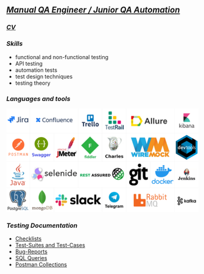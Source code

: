 ## [***Manual QA Engineer / Junior QA Automation***](https://www.facebook.com/)

### [***CV***](https://drive.google.com/file/d/1HaeXlUL-Wttj7Vw5niHmE1ggbuYMVVBs/view?usp=sharing/)

### ***Skills***

- functional and non-functional testing
- API testing
- automation tests
- test design techniques
- testing theory

### ***Languages and tools***

![Tools](https://github.com/arteeem13/arteeem13/blob/main/pictures/logoSkills.PNG)


### ***Testing Documentation***

- [Checklists](https://raw.githubusercontent.com/arteeem13/arteeem13/main/pictures/pageUnderConstruction.png)
- [Test-Suites and Test-Cases](https://raw.githubusercontent.com/arteeem13/arteeem13/main/pictures/pageUnderConstruction.png)
- [Bug-Reports](https://raw.githubusercontent.com/arteeem13/arteeem13/main/pictures/pageUnderConstruction.png)
- [SQL Queries](https://raw.githubusercontent.com/arteeem13/arteeem13/main/pictures/pageUnderConstruction.png)
- [Postman Collections](https://raw.githubusercontent.com/arteeem13/arteeem13/main/pictures/pageUnderConstruction.png)
